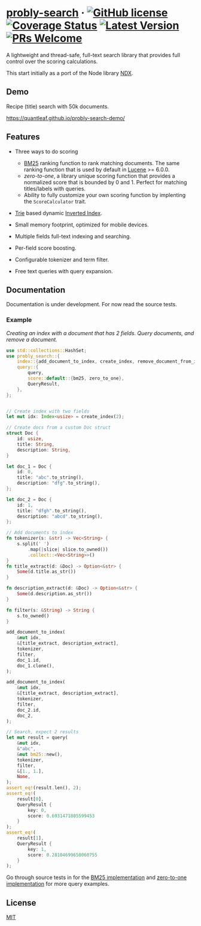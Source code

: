 # [probly-search](https://github.com/quantleaf/probly-search) &middot; [![GitHub license](https://img.shields.io/badge/license-MIT-blue.svg)](https://github.com/quantleaf/probly-search/blob/master/LICENSE) [![Coverage Status](https://coveralls.io/repos/github/quantleaf/probly-search/badge.svg?branch=master&service=github)](https://coveralls.io/github/quantleaf/probly-search?branch=master) [![Latest Version]][crates.io] [![PRs Welcome](https://img.shields.io/badge/PRs-welcome-brightgreen.svg)](https://github.com/quantleaf/probly-search)

[Latest Version]: https://img.shields.io/crates/v/probly-search.svg
[crates.io]: https://crates.io/crates/probly-search

A lightweight and thread-safe, full-text search library that provides full control over the scoring calculations.

This start initially as a port of the Node library [NDX](https://github.com/ndx-search/ndx).

## Demo
Recipe (title) search with 50k documents.

https://quantleaf.github.io/probly-search-demo/

## Features 
- Three ways to do scoring
    -   [BM25](https://en.wikipedia.org/wiki/Okapi_BM25) ranking function to rank matching documents. The same ranking function that is used by default in [Lucene](http://lucene.apache.org/core/) >= 6.0.0.
    -   *zero-to-one*, a library unique scoring function that provides a normalized score that is bounded by 0 and 1. Perfect for matching titles/labels with queries.
    -   Ability to fully customize your own scoring function by implenting the `ScoreCalculator` trait. 

- [Trie](https://en.wikipedia.org/wiki/Trie) based dynamic
  [Inverted Index](https://en.wikipedia.org/wiki/Inverted_index).
- Small memory footprint, optimized for mobile devices.
- Multiple fields full-text indexing and searching.
- Per-field score boosting.
- Configurable tokenizer and term filter.
- Free text queries with query expansion.


## Documentation 
Documentation is under development. For now read the source tests.

### Example
*Creating an index with a document that has 2 fields. Query documents, and remove a document.*
```rust
use std::collections::HashSet;
use probly_search::{
    index::{add_document_to_index, create_index, remove_document_from_index, Index},
    query::{
        query,
        score::default::{bm25, zero_to_one},
        QueryResult,
    },
};


// Create index with two fields
let mut idx: Index<usize> = create_index(2);

// Create docs from a custom Doc struct
struct Doc {
    id: usize,
    title: String,
    description: String,
}

let doc_1 = Doc {
    id: 0,
    title: "abc".to_string(),
    description: "dfg".to_string(),
};

let doc_2 = Doc {
    id: 1,
    title: "dfgh".to_string(),
    description: "abcd".to_string(),
};

// Add documents to index 
fn tokenizer(s: &str) -> Vec<String> {
    s.split(' ')
        .map(|slice| slice.to_owned())
        .collect::<Vec<String>>()
}
fn title_extract(d: &Doc) -> Option<&str> {
    Some(d.title.as_str())
}

fn description_extract(d: &Doc) -> Option<&str> {
    Some(d.description.as_str())
}

fn filter(s: &String) -> String {
    s.to_owned()
}

add_document_to_index(
    &mut idx,
    &[title_extract, description_extract],
    tokenizer,
    filter,
    doc_1.id,
    doc_1.clone(),
);

add_document_to_index(
    &mut idx,
    &[title_extract, description_extract],
    tokenizer,
    filter,
    doc_2.id,
    doc_2,
);

// Search, expect 2 results
let mut result = query(
    &mut idx,
    &"abc",
    &mut bm25::new(),
    tokenizer,
    filter,
    &[1., 1.],
    None,
);
assert_eq!(result.len(), 2);
assert_eq!(
    result[0],
    QueryResult {
        key: 0,
        score: 0.6931471805599453
    }
);
assert_eq!(
    result[1],
    QueryResult {
        key: 1,
        score: 0.28104699650060755
    }
);
```

Go through source tests in for the [BM25 implementation](https://github.com/quantleaf/probly-search/blob/master/src/query/score/default/bm25.rs) and [zero-to-one implementation](https://github.com/quantleaf/probly-search/blob/master/src/query/score/default/zero_to_one.rs) for more query examples.
## License

[MIT](http://opensource.org/licenses/MIT)
